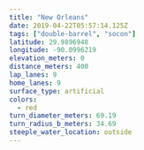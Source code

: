 ```yaml
---
title: "New Orleans"
date: 2019-04-22T05:57:14.125Z
tags: ["double-barrel", "socon"]
latitude: 29.9896948
longitude: -90.0996219
elevation_meters: 0
distance_meters: 400
lap_lanes: 9
home_lanes: 9
surface_type: artificial
colors:
  - red
turn_diameter_meters: 69.19
turn_radius_b_meters: 34.69
steeple_water_location: outside
---
```


